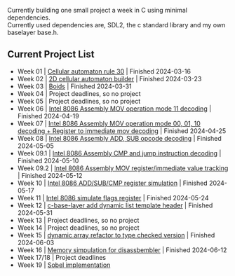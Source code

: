 Currently building one small project a week in C using minimal dependencies.  
Currently used dependencies are, SDL2, the c standard library and my own baselayer base.h.  

## Current Project List
 - Week 01 | [Cellular automaton rule 30](https://github.com/Stef-van-Stipdonk/cellular-automaton-rule-30) | Finished 2024-03-16
 - Week 02 | [2D cellular automaton builder](https://github.com/Stef-van-Stipdonk/2d-cellular-automata-builder/blob/main/README.md) | Finished 2024-03-23
 - Week 03 | [Boids](https://github.com/Stef-van-Stipdonk/boids) | Finished 2024-03-31
 - Week 04 | Project deadlines, so no project
 - Week 05 | Project deadlines, so no project
 - Week 06 | [Intel 8086 Assembly MOV operation mode 11 decoding](https://github.com/Stef-van-Stipdonk/intel_8086_machine_instruction_disassembler) | Finished 2024-04-19
 - Week 07 | [Intel 8086 Assembly MOV operation mode 00, 01, 10 decoding + Register to immediate mov decoding](https://github.com/Stef-van-Stipdonk/intel_8086_machine_instruction_disassembler) | Finished 2024-04-25
 - Week 08 | [Intel 8086 Assembly ADD, SUB opcode decoding](https://github.com/Stef-van-Stipdonk/intel_8086_machine_instruction_disassembler) | Finished 2024-05-05
 - Week 09.1 | [Intel 8086 Assembly CMP and jump instruction decoding](https://github.com/Stef-van-Stipdonk/intel_8086_machine_instruction_disassembler) | Finished 2024-05-10
 - Week 09.2 | [Intel 8086 Assembly MOV register/immediate value tracking](https://github.com/Stef-van-Stipdonk/intel_8086_machine_instruction_disassembler) | Finished 2024-05-12
 - Week 10 | [Intel 8086 ADD/SUB/CMP register simulation](https://github.com/Stef-van-Stipdonk/intel_8086_machine_instruction_disassembler) | Finished 2024-05-17
 - Week 11 | [Intel 8086 simulate flags register](https://github.com/Stef-van-Stipdonk/intel_8086_machine_instruction_disassembler) | Finished 2024-05-24
 - Week 12 | [c-base-layer add dynamic list template header](https://github.com/Stef-van-Stipdonk/c-base-layer) | Finished 2024-05-31
 - Week 13 | Project deadlines, so no project
 - Week 14 | Project deadlines, so no project
 - Week 15 | [dynamic array refactor to type checked version](https://github.com/Stef-van-Stipdonk/c-base-layer) | Finished 2024-06-03
 - Week 16 | [Memory simpulation for disassbembler]([https://github.com/Stef-van-Stipdonk/c-base-layer](https://github.com/Stef-van-Stipdonk/intel_8086_machine_instruction_disassembler)) | Finished 2024-06-12
 - Week 17/18 | Project deadlines
 - Week 19 | [Sobel implementation](https://github.com/Stef-van-Stipdonk/Sobel_in_C)

